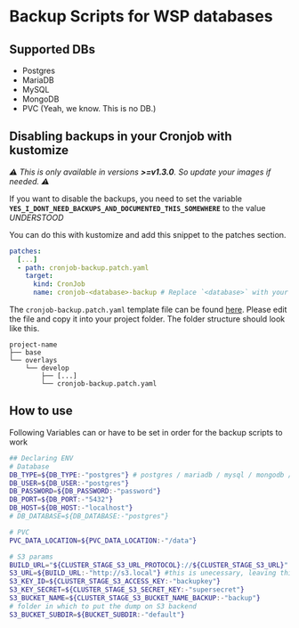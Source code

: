 # Backup Scripts for WSP databases

## Supported DBs

* Postgres
* MariaDB
* MySQL
* MongoDB
* PVC (Yeah, we know. This is no DB.)

## Disabling backups in your Cronjob with kustomize
*⚠ This is only available in versions **>=v1.3.0**. So update your images if needed. ⚠*

If you want to disable the backups, you need to set the variable **`YES_I_DONT_NEED_BACKUPS_AND_DOCUMENTED_THIS_SOMEWHERE`** to the value  *UNDERSTOOD*

You can do this with kustomize and add this snippet to the patches section.

```yaml
patches:
  [...]
  - path: cronjob-backup.patch.yaml
    target:
      kind: CronJob
      name: cronjob-<database>-backup # Replace `<database>` with your database name. Possible values: mariadb, mongodb, mysql, postgresql`
```

The `cronjob-backup.patch.yaml` template file can be found [here](./examples/cronjob-backup.patch.yaml). Please edit the file and copy it into your project folder. The folder structure should look like this.

```
project-name
├── base
└── overlays
    └── develop
        ├── [...]
        └── cronjob-backup.patch.yaml
```

## How to use

Following Variables can or have to be set in order for the backup scripts to work

```sh
## Declaring ENV
# Database
DB_TYPE=${DB_TYPE:-"postgres"} # postgres / mariadb / mysql / mongodb / pvc
DB_USER=${DB_USER:-"postgres"}
DB_PASSWORD=${DB_PASSWORD:-"password"}
DB_PORT=${DB_PORT:-"5432"}
DB_HOST=${DB_HOST:-"localhost"}
# DB_DATABASE=${DB_DATABASE:-"postgres"}

# PVC
PVC_DATA_LOCATION=${PVC_DATA_LOCATION:-"/data"}

# S3 params
BUILD_URL="${CLUSTER_STAGE_S3_URL_PROTOCOL}://${CLUSTER_STAGE_S3_URL}"
S3_URL=${BUILD_URL:-"http://s3.local"} #this is unecessary, leaving this for now
S3_KEY_ID=${CLUSTER_STAGE_S3_ACCESS_KEY:-"backupkey"}
S3_KEY_SECRET=${CLUSTER_STAGE_S3_SECRET_KEY:-"supersecret"}
S3_BUCKET_NAME=${CLUSTER_STAGE_S3_BUCKET_NAME_BACKUP:-"backup"}
# folder in which to put the dump on S3 backend
S3_BUCKET_SUBDIR=${BUCKET_SUBDIR:-"default"}
```
